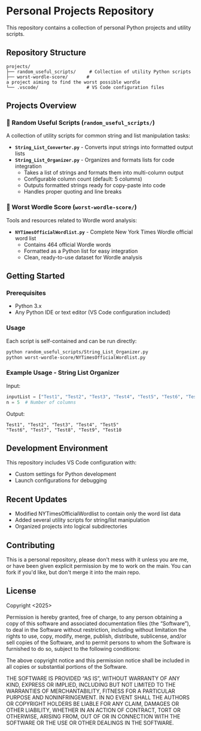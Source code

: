 # Personal Projects Repository

This repository contains a collection of personal Python projects and utility scripts.

## Repository Structure

```
projects/
├── random_useful_scripts/     # Collection of utility Python scripts
├── worst-wordle-score/       # 
a project aiming to find the worst possible wordle
└── .vscode/                  # VS Code configuration files
```

## Projects Overview

### 🔧 Random Useful Scripts (`random_useful_scripts/`)

A collection of utility scripts for common string and list manipulation tasks:

- **`String_List_Converter.py`** - Converts input strings into formatted output lists
- **`String_List_Organizer.py`** - Organizes and formats lists for code integration
  - Takes a list of strings and formats them into multi-column output
  - Configurable column count (default: 5 columns)
  - Outputs formatted strings ready for copy-paste into code
  - Handles proper quoting and line breaks

### 🎯 Worst Wordle Score (`worst-wordle-score/`)

Tools and resources related to Wordle word analysis:

- **`NYTimesOfficialWordlist.py`** - Complete New York Times Wordle official word list
  - Contains 464 official Wordle words
  - Formatted as a Python list for easy integration
  - Clean, ready-to-use dataset for Wordle analysis

## Getting Started

### Prerequisites

- Python 3.x
- Any Python IDE or text editor (VS Code configuration included)

### Usage

Each script is self-contained and can be run directly:

```bash
python random_useful_scripts/String_List_Organizer.py
python worst-wordle-score/NYTimesOfficialWordlist.py
```

### Example Usage - String List Organizer

Input:
```python
inputList = ["Test1", "Test2", "Test3", "Test4", "Test5", "Test6", "Test7", "Test8", "Test9", "Test10"]
n = 5  # Number of columns
```

Output:
```
Test1", "Test2", "Test3", "Test4", "Test5"
"Test6", "Test7", "Test8", "Test9", "Test10
```

## Development Environment

This repository includes VS Code configuration with:
- Custom settings for Python development
- Launch configurations for debugging

## Recent Updates

- Modified NYTimesOfficialWordlist to contain only the word list data
- Added several utility scripts for string/list manipulation
- Organized projects into logical subdirectories

## Contributing

This is a personal repository, please don't mess with it unless you are me, or have been given explicit permission by me to work on the main. You can fork if you'd like, but don't merge it into the main repo.

## License

Copyright <2025> <Sammuel Majewski>

Permission is hereby granted, free of charge, to any person obtaining a copy of this software and associated documentation files (the “Software”), to deal in the Software without restriction, including without limitation the rights to use, copy, modify, merge, publish, distribute, sublicense, and/or sell copies of the Software, and to permit persons to whom the Software is furnished to do so, subject to the following conditions:

The above copyright notice and this permission notice shall be included in all copies or substantial portions of the Software.

THE SOFTWARE IS PROVIDED “AS IS”, WITHOUT WARRANTY OF ANY KIND, EXPRESS OR IMPLIED, INCLUDING BUT NOT LIMITED TO THE WARRANTIES OF MERCHANTABILITY, FITNESS FOR A PARTICULAR PURPOSE AND NONINFRINGEMENT. IN NO EVENT SHALL THE AUTHORS OR COPYRIGHT HOLDERS BE LIABLE FOR ANY CLAIM, DAMAGES OR OTHER LIABILITY, WHETHER IN AN ACTION OF CONTRACT, TORT OR OTHERWISE, ARISING FROM, OUT OF OR IN CONNECTION WITH THE SOFTWARE OR THE USE OR OTHER DEALINGS IN THE SOFTWARE.